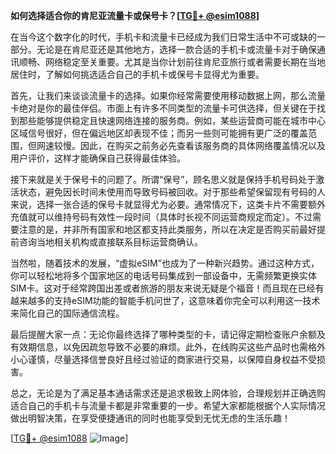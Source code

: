 **如何选择适合你的肯尼亚流量卡或保号卡？[[TG💪+ @esim1088](https://t.me/s/esim1088)]**

在当今这个数字化的时代，手机卡和流量卡已经成为我们日常生活中不可或缺的一部分。无论是在肯尼亚还是其他地方，选择一款合适的手机卡或流量卡对于确保通讯顺畅、网络稳定至关重要。尤其是当你计划前往肯尼亚旅行或者需要长期在当地居住时，了解如何挑选适合自己的手机卡或保号卡显得尤为重要。

首先，让我们来谈谈流量卡的选择。如果你经常需要使用移动数据上网，那么流量卡绝对是你的最佳伴侣。市面上有许多不同类型的流量卡可供选择，但关键在于找到那些能够提供稳定且快速网络连接的服务商。例如，某些运营商可能在城市中心区域信号很好，但在偏远地区却表现不佳；而另一些则可能拥有更广泛的覆盖范围，但网速较慢。因此，在购买之前务必先查看该服务商的具体网络覆盖情况以及用户评价，这样才能确保自己获得最佳体验。

接下来就是关于保号卡的问题了。所谓“保号”，顾名思义就是保持手机号码处于激活状态，避免因长时间未使用而导致号码被回收。对于那些希望保留现有号码的人来说，选择一张合适的保号卡就显得尤为必要。通常情况下，这类卡片不需要额外充值就可以维持号码有效性一段时间（具体时长视不同运营商规定而定）。不过需要注意的是，并非所有国家和地区都支持此类服务，所以在决定是否购买前最好提前咨询当地相关机构或直接联系目标运营商确认。

当然啦，随着技术的发展，“虚拟eSIM”也成为了一种新兴趋势。通过这种方式，你可以轻松地将多个国家地区的电话号码集成到一部设备中，无需频繁更换实体SIM卡。这对于经常跨国出差或者旅游的朋友来说无疑是个福音！而且现在已经有越来越多的支持eSIM功能的智能手机问世了，这意味着你完全可以利用这一技术来简化自己的国际通信流程。

最后提醒大家一点：无论你最终选择了哪种类型的卡，请记得定期检查账户余额及有效期信息，以免因疏忽导致不必要的麻烦。此外，在线购买这些产品时也需格外小心谨慎，尽量选择信誉良好且经过验证的商家进行交易，以保障自身权益不受损害。

总之，无论是为了满足基本通话需求还是追求极致上网体验，合理规划并正确选购适合自己的手机卡与流量卡都是非常重要的一步。希望大家都能根据个人实际情况做出明智决策，在享受便捷通讯的同时也能享受到无忧无虑的生活乐趣！

[[TG💪+ @esim1088](https://t.me/s/esim1088) ![Image](https://i.postimg.cc/4NQfJmqS/Snipaste-2025-05-13-00-14-12.png)]